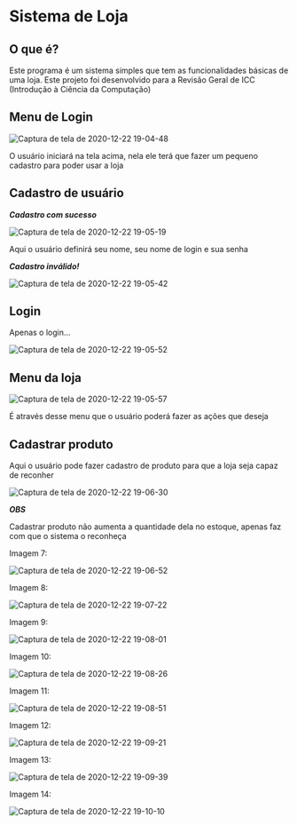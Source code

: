 # Sistema de Loja
 ## O que é?
 Este programa é um sistema simples que tem as funcionalidades básicas de uma loja. Este projeto foi desenvolvido para a Revisão Geral de ICC (Introdução à Ciência da Computação)

## Menu de Login

![Captura de tela de 2020-12-22 19-04-48](https://user-images.githubusercontent.com/65574850/102938394-029e3e00-448b-11eb-9e7c-d8357ff58d09.png)

O usuário iniciará na tela acima, nela ele terá que fazer um pequeno cadastro para poder usar a loja

## Cadastro de usuário

***Cadastro com sucesso***

![Captura de tela de 2020-12-22 19-05-19](https://user-images.githubusercontent.com/65574850/102938412-0af67900-448b-11eb-867f-85c1d1fb7a4b.png)

Aqui o usuário definirá seu nome, seu nome de login e sua senha

***Cadastro inválido!***

![Captura de tela de 2020-12-22 19-05-42](https://user-images.githubusercontent.com/65574850/102938439-18136800-448b-11eb-977f-a571eca9e434.png)

## Login

Apenas o login...

![Captura de tela de 2020-12-22 19-05-52](https://user-images.githubusercontent.com/65574850/102938461-23669380-448b-11eb-92f4-da93c2cbae89.png)


## Menu da loja

![Captura de tela de 2020-12-22 19-05-57](https://user-images.githubusercontent.com/65574850/102938484-2a8da180-448b-11eb-92cc-02957cc4a74a.png)

É através desse menu que o usuário poderá fazer as ações que deseja

## Cadastrar produto

Aqui o usuário pode fazer cadastro de produto para que a loja seja capaz de reconher

![Captura de tela de 2020-12-22 19-06-30](https://user-images.githubusercontent.com/65574850/102938493-31b4af80-448b-11eb-89de-67c8165e532a.png)

***OBS***

Cadastrar produto não aumenta a quantidade dela no estoque, apenas faz com que o sistema o reconheça

Imagem 7:

![Captura de tela de 2020-12-22 19-06-52](https://user-images.githubusercontent.com/65574850/102938504-38432700-448b-11eb-883f-f8425cab386c.png)

Imagem 8:

![Captura de tela de 2020-12-22 19-07-22](https://user-images.githubusercontent.com/65574850/102938532-3e390800-448b-11eb-8974-038817cfd2f1.png)

Imagem 9:

![Captura de tela de 2020-12-22 19-08-01](https://user-images.githubusercontent.com/65574850/102938553-442ee900-448b-11eb-858d-72019e04d1e4.png)

Imagem 10:

![Captura de tela de 2020-12-22 19-08-26](https://user-images.githubusercontent.com/65574850/102938569-4abd6080-448b-11eb-8898-3ae9dffd9438.png)

Imagem 11:

![Captura de tela de 2020-12-22 19-08-51](https://user-images.githubusercontent.com/65574850/102938577-501aab00-448b-11eb-8b38-e7382c488e4c.png)

Imagem 12:

![Captura de tela de 2020-12-22 19-09-21](https://user-images.githubusercontent.com/65574850/102938590-5a3ca980-448b-11eb-8aca-64d2e1e54ba7.png)

Imagem 13:

![Captura de tela de 2020-12-22 19-09-39](https://user-images.githubusercontent.com/65574850/102938603-60328a80-448b-11eb-8fda-3ab96954af70.png)

Imagem 14:

![Captura de tela de 2020-12-22 19-10-10](https://user-images.githubusercontent.com/65574850/102938609-66286b80-448b-11eb-9edc-602476c6e1f1.png)
